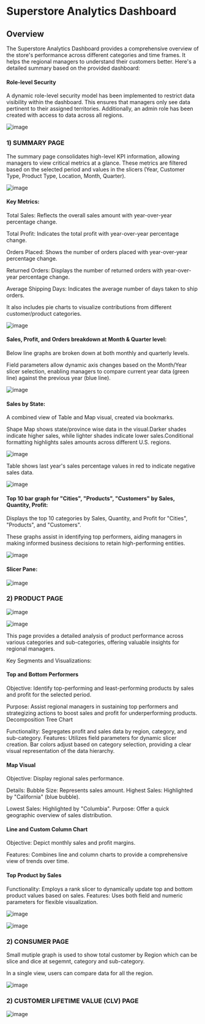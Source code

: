 # Superstore Analytics Dashboard

## Overview

The Superstore Analytics Dashboard provides a comprehensive overview of the store's performance across different categories and time frames. It helps the regional managers to understand their customers better. Here's a detailed summary based on the provided dashboard:

#### Role-level Security

A dynamic role-level security model has been implemented to restrict data visibility within the dashboard. This ensures that managers only see data pertinent to their assigned territories. Additionally, an admin role has been created with access to data across all regions.

![image](https://github.com/user-attachments/assets/d18219f5-867d-460c-820a-29ed141b45d0)


### 1) SUMMARY PAGE

The summary page consolidates high-level KPI information, allowing managers to view critical metrics at a glance. These metrics are filtered based on the selected period and values in the slicers (Year, Customer Type, Product Type, Location, Month, Quarter).

![image](https://github.com/user-attachments/assets/a2eaa665-1085-470b-9f1f-8d27be69b61c)

#### Key Metrics:

Total Sales: 
Reflects the overall sales amount with year-over-year percentage change.

Total Profit: 
Indicates the total profit with year-over-year percentage change.

Orders Placed: 
Shows the number of orders placed with year-over-year percentage change.

Returned Orders: 
Displays the number of returned orders with year-over-year percentage change.

Average Shipping Days: 
Indicates the average number of days taken to ship orders.

It also includes pie charts to visualize contributions from different customer/product categories.

![image](https://github.com/user-attachments/assets/68b50289-4e05-49e4-8a33-355e889dfeb5)

#### Sales, Profit, and Orders breakdown at Month & Quarter level:

Below line graphs are broken down at both monthly and quarterly levels.

Field parameters allow dynamic axis changes based on the Month/Year slicer selection, enabling managers to compare current year data (green line) against the previous year (blue line).

![image](https://github.com/user-attachments/assets/c95c93bf-e21f-4ce4-8ae0-3a37db544861)

#### Sales by State:

A combined view of Table and Map visual, created via bookmarks. 

Shape Map shows state/province wise data in the visual.Darker shades indicate higher sales, while lighter shades indicate lower sales.Conditional formatting highlights sales amounts across different U.S. regions.

![image](https://github.com/user-attachments/assets/450c43ad-d9fb-48af-b514-cce9d1488ead)


Table shows last year's sales percentage values in red to indicate negative sales data.

![image](https://github.com/user-attachments/assets/41e749ad-2dde-4747-b76d-ef966040b335)

#### Top 10 bar graph for "Cities", "Products", "Customers" by Sales, Quantity, Profit:

Displays the top 10 categories by Sales, Quantity, and Profit for "Cities", "Products", and "Customers".

These graphs assist in identifying top performers, aiding managers in making informed business decisions to retain high-performing entities.

![image](https://github.com/user-attachments/assets/7f17fb90-717f-434a-b551-023ac0ec2a26)

#### Slicer Pane:

![image](https://github.com/user-attachments/assets/8010bf31-15c6-480d-b6ce-3793e754f86a)

### 2) PRODUCT PAGE

![image](https://github.com/user-attachments/assets/01d0bc86-bcde-44bc-a51a-ac4c48214e94)

![image](https://github.com/user-attachments/assets/8ee3eda3-d775-4cf2-8724-94f7b2bfd33e)

This page provides a detailed analysis of product performance across various categories and sub-categories, offering valuable insights for regional managers.

Key Segments and Visualizations:

#### Top and Bottom Performers

Objective: 
Identify top-performing and least-performing products by sales and profit for the selected period.

Purpose: 
Assist regional managers in sustaining top performers and strategizing actions to boost sales and profit for underperforming products.
Decomposition Tree Chart

Functionality: Segregates profit and sales data by region, category, and sub-category.
Features: Utilizes field parameters for dynamic slicer creation. Bar colors adjust based on category selection, providing a clear visual representation of the data hierarchy.

#### Map Visual

Objective: Display regional sales performance.

Details:
Bubble Size: Represents sales amount.
Highest Sales: Highlighted by "California" (blue bubble).

Lowest Sales: Highlighted by "Columbia".
Purpose: Offer a quick geographic overview of sales distribution.

#### Line and Custom Column Chart

Objective: Depict monthly sales and profit margins.

Features: Combines line and column charts to provide a comprehensive view of trends over time.

#### Top Product by Sales

Functionality: Employs a rank slicer to dynamically update top and bottom product values based on sales.
Features: Uses both field and numeric parameters for flexible visualization.

![image](https://github.com/user-attachments/assets/4188b175-a89f-4133-ae1b-9cc436aec685)


![image](https://github.com/user-attachments/assets/6281c247-59a6-4bcb-b431-19860eccacb1)

### 2) CONSUMER PAGE

Small mutiple graph is used to show total customer by Region which can be slice and dice at segemnt, category and sub-category. 

In a single view, users can compare data for all the region.

![image](https://github.com/user-attachments/assets/f925560b-694d-4ef3-ae59-d039d274bb15)


### 2) CUSTOMER LIFETIME VALUE (CLV) PAGE
![image](https://github.com/user-attachments/assets/db792b25-d253-47b1-873f-0337925841cc)
